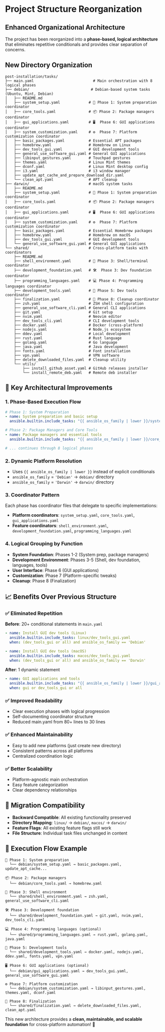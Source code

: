 # Project Structure Reorganization

## Enhanced Organizational Architecture

The project has been reorganized into a **phase-based, logical architecture** that eliminates repetitive conditionals and provides clear separation of concerns.

## New Directory Organization

```
post-installation/tasks/
├── main.yaml                           # Main orchestration with 8 logical phases
├── debian/                            # Debian-based system tasks (Ubuntu, Mint, Debian)
│   ├── README.md
│   ├── system_setup.yaml             # 🔧 Phase 1: System preparation coordinator
│   ├── core_tools.yaml               # 📦 Phase 2: Package managers coordinator  
│   ├── gui_applications.yaml         # 🖥️  Phase 6: GUI applications coordinator
│   ├── system_customization.yaml     # ⚙️  Phase 7: Platform customization coordinator
│   ├── basic_packages.yaml           # Essential APT packages
│   ├── homebrew.yaml                 # Homebrew on Linux
│   ├── dev_tools_gui.yaml            # GUI development tools
│   ├── general_use_software_gui.yaml # General GUI applications
│   ├── libinput_gestures.yaml        # Touchpad gestures
│   ├── themes.yaml                   # Linux Mint themes
│   ├── dconf.yaml                    # Linux Mint desktop config
│   ├── i3.yaml                       # i3 window manager
│   ├── update_apt_cache_and_prepare_download_dir.yaml
│   └── clean_apt.yaml                # APT cleanup
├── darwin/                           # macOS system tasks
│   ├── README.md
│   ├── system_setup.yaml             # 🔧 Phase 1: System preparation coordinator
│   ├── core_tools.yaml               # 📦 Phase 2: Package managers coordinator
│   ├── gui_applications.yaml         # 🖥️  Phase 6: GUI applications coordinator
│   ├── system_customization.yaml     # ⚙️  Phase 7: Platform customization coordinator
│   ├── basic_packages.yaml           # Essential Homebrew packages
│   ├── homebrew.yaml                 # Homebrew on macOS
│   ├── dev_tools_gui.yaml            # GUI development tools
│   └── general_use_software_gui.yaml # General GUI applications
└── shared/                           # Cross-platform tasks with coordinators
    ├── README.md
    ├── shell_environment.yaml        # 🐚 Phase 3: Shell/terminal coordinator
    ├── development_foundation.yaml   # 🛠️  Phase 3: Dev foundation coordinator
    ├── programming_languages.yaml    # 💻 Phase 4: Programming languages coordinator
    ├── development_tools.yaml        # 🔨 Phase 5: Dev tools coordinator
    ├── finalization.yaml             # 🏁 Phase 8: Cleanup coordinator
    ├── zsh.yaml                      # ZSH shell configuration
    ├── general_use_software_cli.yaml # General CLI applications
    ├── git.yaml                      # Git setup
    ├── nvim.yaml                     # Neovim editor
    ├── dev_tools_cli.yaml            # CLI development tools
    ├── docker.yaml                   # Docker (cross-platform)
    ├── nodejs.yaml                   # Node.js ecosystem
    ├── ddev.yaml                     # Local development
    ├── rust.yaml                     # Rust language
    ├── golang.yaml                   # Go language
    ├── java.yaml                     # Java development
    ├── fonts.yaml                    # Font installation
    ├── vpn.yaml                      # VPN software
    ├── delete_downloaded_files.yaml  # Cleanup utility
    └── utils/
        ├── install_github_asset.yaml # GitHub releases installer
        └── install_remote_deb.yaml   # Remote deb installer
```

## 🎯 Key Architectural Improvements

### 1. **Phase-Based Execution Flow**
```yaml
# Phase 1: System Preparation
- name: System preparation and basic setup
  ansible.builtin.include_tasks: "{{ ansible_os_family | lower }}/system_setup.yaml"

# Phase 2: Package Managers and Core Tools  
- name: Package managers and essential tools
  ansible.builtin.include_tasks: "{{ ansible_os_family | lower }}/core_tools.yaml"

# ... continues through 8 logical phases
```

### 2. **Dynamic Platform Resolution**
- Uses `{{ ansible_os_family | lower }}` instead of explicit conditionals
- `ansible_os_family` = `'Debian'` → `debian/` directory
- `ansible_os_family` = `'Darwin'` → `darwin/` directory

### 3. **Coordinator Pattern**
Each phase has coordinator files that delegate to specific implementations:
- **Platform coordinators**: `system_setup.yaml`, `core_tools.yaml`, `gui_applications.yaml`
- **Feature coordinators**: `shell_environment.yaml`, `development_foundation.yaml`, `programming_languages.yaml`

### 4. **Logical Grouping by Function**
- **System Foundation**: Phases 1-2 (System prep, package managers)
- **Development Environment**: Phases 3-5 (Shell, dev foundation, languages, tools)
- **User Interface**: Phase 6 (GUI applications)
- **Customization**: Phase 7 (Platform-specific tweaks)
- **Cleanup**: Phase 8 (Finalization)

## 📈 Benefits Over Previous Structure

### ✅ **Eliminated Repetition**
**Before**: 20+ conditional statements in `main.yaml`
```yaml
- name: Install GUI dev tools (Linux)
  ansible.builtin.include_tasks: linux/dev_tools_gui.yaml
  when: (dev_tools_gui or all) and ansible_os_family == 'Debian'

- name: Install GUI dev tools (macOS)  
  ansible.builtin.include_tasks: macos/dev_tools_gui.yaml
  when: (dev_tools_gui or all) and ansible_os_family == 'Darwin'
```

**After**: 1 dynamic statement
```yaml
- name: GUI applications and tools
  ansible.builtin.include_tasks: "{{ ansible_os_family | lower }}/gui_applications.yaml"
  when: gui or dev_tools_gui or all
```

### ✅ **Improved Readability**
- Clear execution phases with logical progression
- Self-documenting coordinator structure
- Reduced main.yaml from 80+ lines to 30 lines

### ✅ **Enhanced Maintainability**  
- Easy to add new platforms (just create new directory)
- Consistent patterns across all platforms
- Centralized coordination logic

### ✅ **Better Scalability**
- Platform-agnostic main orchestration
- Easy feature categorization
- Clear dependency relationships

## 🔄 Migration Compatibility

- **Backward Compatible**: All existing functionality preserved
- **Directory Mapping**: `linux/` → `debian/`, `macos/` → `darwin/`
- **Feature Flags**: All existing feature flags still work
- **File Structure**: Individual task files unchanged in content

## 🎪 Execution Flow Example

```
🔧 Phase 1: System preparation
  └── debian/system_setup.yaml → basic_packages.yaml, update_apt_cache...

📦 Phase 2: Package managers  
  └── debian/core_tools.yaml → homebrew.yaml

🐚 Phase 3: Shell environment
  └── shared/shell_environment.yaml → zsh.yaml, general_use_software_cli.yaml

🛠️ Phase 3: Development foundation
  └── shared/development_foundation.yaml → git.yaml, nvim.yaml, dev_tools_cli.yaml

💻 Phase 4: Programming languages (optional)
  └── shared/programming_languages.yaml → rust.yaml, golang.yaml, java.yaml

🔨 Phase 5: Development tools
  └── shared/development_tools.yaml → docker.yaml, nodejs.yaml, ddev.yaml, fonts.yaml, vpn.yaml

🖥️ Phase 6: GUI applications (optional)
  └── debian/gui_applications.yaml → dev_tools_gui.yaml, general_use_software_gui.yaml

⚙️ Phase 7: Platform customization
  └── debian/system_customization.yaml → libinput_gestures.yaml, themes.yaml, dconf.yaml

🏁 Phase 8: Finalization
  └── shared/finalization.yaml → delete_downloaded_files.yaml, clean_apt.yaml
```

This new architecture provides a **clean, maintainable, and scalable foundation** for cross-platform automation! 🚀
